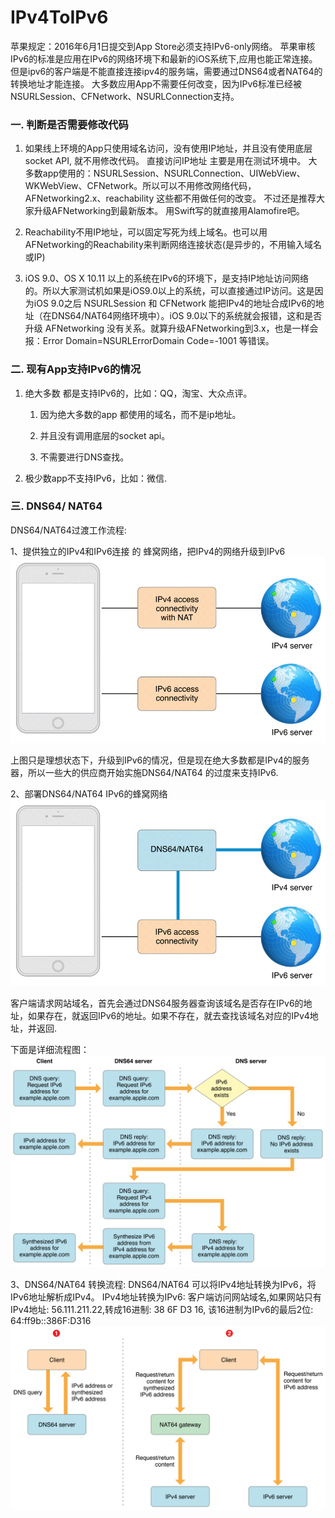 # IPv4ToIPv6

苹果规定：2016年6月1日提交到App Store必须支持IPv6-only网络。
苹果审核IPv6的标准是应用在IPv6的网络环境下和最新的iOS系统下,应用也能正常连接。 但是ipv6的客户端是不能直接连接ipv4的服务端，需要通过DNS64或者NAT64的转换地址才能连接。
大多数应用App不需要任何改变，因为IPv6标准已经被NSURLSession、CFNetwork、NSURLConnection支持。

### 一. 判断是否需要修改代码
1. 如果线上环境的App只使用域名访问，没有使用IP地址，并且没有使用底层socket API, 就不用修改代码。
直接访问IP地址 主要是用在测试环境中。
大多数app使用的：NSURLSession、NSURLConnection、UIWebView、WKWebView、CFNetwork。所以可以不用修改网络代码，AFNetworking2.x、reachability 这些都不用做任何的改变。 
不过还是推荐大家升级AFNetworking到最新版本。
用Swift写的就直接用Alamofire吧。

2. Reachability不用IP地址，可以固定写死为线上域名。也可以用AFNetworking的Reachability来判断网络连接状态(是异步的，不用输入域名或IP)

3. iOS 9.0、OS X 10.11 以上的系统在IPv6的环境下，是支持IP地址访问网络的。所以大家测试机如果是iOS9.0以上的系统，可以直接通过IP访问。这是因为iOS 9.0之后 NSURLSession 和 CFNetwork 能把IPv4的地址合成IPv6的地址（在DNS64/NAT64网络环境中）。iOS 9.0以下的系统就会报错，这和是否升级 AFNetworking 没有关系。就算升级AFNetworking到3.x，也是一样会报：Error Domain=NSURLErrorDomain Code=-1001 等错误。

### 二. 现有App支持IPv6的情况
1. 绝大多数 都是支持IPv6的，比如：QQ，淘宝、大众点评。
    1. 因为绝大多数的app 都使用的域名，而不是ip地址。

    2. 并且没有调用底层的socket api。

    3. 不需要进行DNS查找。


2. 极少数app不支持IPv6，比如：微信.

### 三. DNS64/ NAT64
 DNS64/NAT64过渡工作流程:

 1、提供独立的IPv4和IPv6连接 的 蜂窝网络，把IPv4的网络升级到IPv6
 ![](Image1.png)

 上图只是理想状态下，升级到IPv6的情况，但是现在绝大多数都是IPv4的服务器，所以一些大的供应商开始实施DNS64/NAT64 的过度来支持IPv6.

 2、部署DNS64/NAT64 IPv6的蜂窝网络
  ![](Image2.png)

  客户端请求网站域名，首先会通过DNS64服务器查询该域名是否存在IPv6的地址，如果存在，就返回IPv6的地址。如果不存在，就去查找该域名对应的IPv4地址，并返回.

  下面是详细流程图：
  ![](Image3.png)

  3、DNS64/NAT64 转换流程:
  DNS64/NAT64 可以将IPv4地址转换为IPv6，将IPv6地址解析成IPv4。
  IPv4地址转换为IPv6:
  客户端访问网站域名,如果网站只有IPv4地址: 56.111.211.22,转成16进制: 38 6F D3 16, 该16进制为IPv6的最后2位: 64:ff9b::386F:D316
  ![](Image4.png)